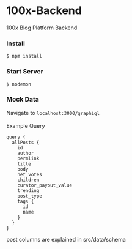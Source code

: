 # 100x-Backend
100x Blog Platform Backend

### Install

```shell
$ npm install
```

### Start Server
```shell
$ nodemon
```

### Mock Data

Navigate to ```localhost:3000/graphiql ``` </br></br>
Example Query

```  
query {  
  allPosts {
    id  
    author  
    permlink  
    title  
    body  
    net_votes  
    children  
    curator_payout_value  
    trending
    post_type  
    tags {  
      id  
      name  
    }  
  }  
}
```

post columns are explained in src/data/schema
